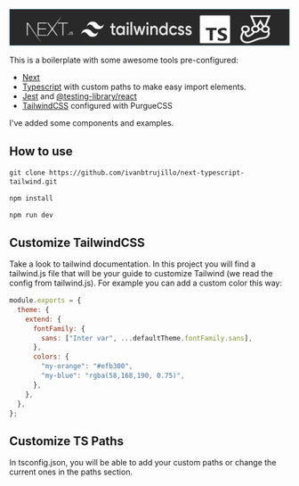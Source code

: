 ![alt text](./docs/header.svg "Next with super powers")

This is a boilerplate with some awesome tools pre-configured:

- [Next](https://nextjs.org/)
- [Typescript](https://www.typescriptlang.org/index.html) with custom paths to make easy import elements.
- [Jest](https://jestjs.io/en/) and [@testing-library/react](https://testing-library.com/docs/react-testing-library/intro)
- [TailwindCSS](https://tailwindcss.com/) configured with PurgueCSS

I've added some components and examples.

## How to use

```
git clone https://github.com/ivanbtrujillo/next-typescript-tailwind.git
```

```
npm install
```

```
npm run dev
```

## Customize TailwindCSS

Take a look to tailwind documentation. In this project you will find a tailwind.js file that will be your guide to
customize Tailwind (we read the config from tailwind.js). For example you can add a custom color this way:

```javascript
module.exports = {
  theme: {
    extend: {
      fontFamily: {
        sans: ["Inter var", ...defaultTheme.fontFamily.sans],
      },
      colors: {
        "my-orange": "#efb300",
        "my-blue": "rgba(58,168,190, 0.75)",
      },
    },
  },
};
```

## Customize TS Paths

In tsconfig.json, you will be able to add your custom paths or change the current ones in the paths section.
